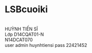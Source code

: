 # LSBcuoiki
<br> HUỲNH TIẾN SĨ
<br> Lớp D14CQAT01-N
<br> N14DCAT070
<br> user admin huynhtiensi pass 22421452
